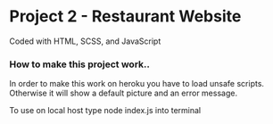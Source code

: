 # Project 2 - Restaurant Website

Coded with HTML, SCSS, and JavaScript

### How to make this project work..
In order to make this work on heroku you have to load unsafe scripts. Otherwise it will show a default picture and an error message. 

To use on local host type node index.js into terminal
